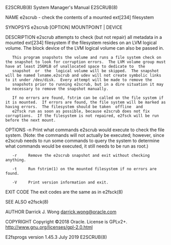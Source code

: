 E2SCRUB(8)                                                                                 System Manager's Manual                                                                                 E2SCRUB(8)

NAME
       e2scrub - check the contents of a mounted ext[234] filesystem

SYNOPSYS
       e2scrub [OPTION] MOUNTPOINT | DEVICE

DESCRIPTION
       e2scrub  attempts  to check (but not repair) all metadata in a mounted ext[234] filesystem if the filesystem resides on an LVM logical volume.  The block device of the LVM logical volume can also be
       passed in.

       This program snapshots the volume and runs a file system check on the snapshot to look for corruption errors.  The LVM volume group must have at least 256MiB of unallocated space to dedicate to  the
       snapshot  or  the  logical volume will be skipped.  The snapshot will be named lvname.e2scrub and udev will not create symbolic links to it under /dev/disk.  Every attempt will be made to remove the
       snapshots prior to running e2scrub, but in a dire situation it may be necessary to remove the snapshot manually.

       If no errors are found, fstrim can be called on the file system if it is mounted.  If errors are found, the file system will be marked as having errors.  The filesystem should be taken  offline  and
       e2fsck run as soon as possible, because e2scrub does not fix corruptions.  If the filesystem is not repaired, e2fsck will be run before the next mount.

OPTIONS
       -n     Print  what  commands e2scrub would execute to check the file system.  (Note: the commands will not actually be executed; however, since e2scrub needs to run some commands to query the system
              to determine what commands would be executed, it still needs to be run as root.)

       -r     Remove the e2scrub snapshot and exit without checking anything.

       -t     Run fstrim(1) on the mounted filesystem if no errors are found.

       -V     Print version information and exit.

EXIT CODE
       The exit codes are the same as in e2fsck(8)

SEE ALSO
       e2fsck(8)

AUTHOR
       Darrick J. Wong <darrick.wong@oracle.com>

COPYRIGHT
       Copyright ©2018 Oracle.  License is GPLv2+. <http://www.gnu.org/licenses/gpl-2.0.html>

E2fsprogs version 1.45.3                                                                          July 2019                                                                                        E2SCRUB(8)
